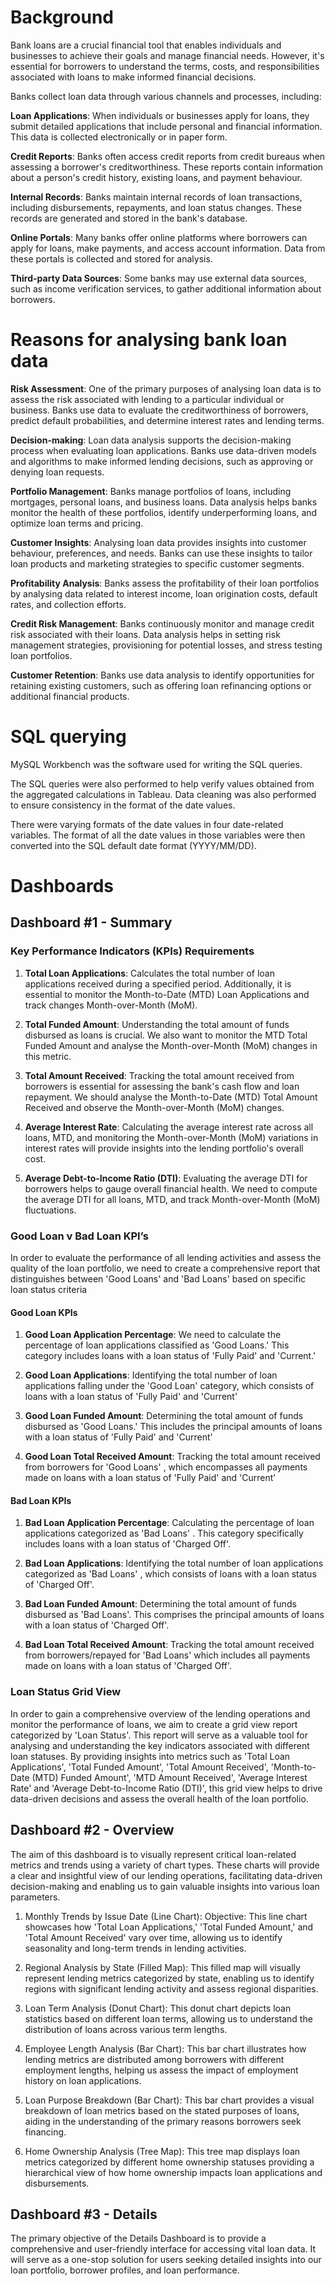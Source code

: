 # Background
Bank loans are a crucial financial tool that enables individuals and businesses to achieve their goals and manage financial needs. However, it's essential for borrowers to understand the terms, costs, and responsibilities associated with loans to make informed financial decisions.

Banks collect loan data through various channels and processes, including:

**Loan Applications**: When individuals or businesses apply for loans, they submit detailed applications that include personal and financial information. This data is collected electronically or in paper form.

**Credit Reports**: Banks often access credit reports from credit bureaus when assessing a borrower's creditworthiness. These reports contain information about a person's credit history, existing loans, and payment behaviour.

**Internal Records**: Banks maintain internal records of loan transactions, including disbursements, repayments, and loan status changes. These records are generated and stored in the bank's database.

**Online Portals**: Many banks offer online platforms where borrowers can apply for loans, make payments, and access account information. Data from these portals is collected and stored for analysis.

**Third-party Data Sources**: Some banks may use external data sources, such as income verification services, to gather additional information about borrowers.

# Reasons for analysing bank loan data

**Risk Assessment**: One of the primary purposes of analysing loan data is to assess the risk associated with lending to a particular individual or business. Banks use data to evaluate the creditworthiness of borrowers, predict default probabilities, and determine interest rates and lending terms.

**Decision-making**: Loan data analysis supports the decision-making process when evaluating loan applications. Banks use data-driven models and algorithms to make informed lending decisions, such as approving or denying loan requests.

**Portfolio Management**: Banks manage portfolios of loans, including mortgages, personal loans, and business loans. Data analysis helps banks monitor the health of these portfolios, identify underperforming loans, and optimize loan terms and pricing.

**Customer Insights**: Analysing loan data provides insights into customer behaviour, preferences, and needs. Banks can use these insights to tailor loan products and marketing strategies to specific customer segments.

**Profitability Analysis**: Banks assess the profitability of their loan portfolios by analysing data related to interest income, loan origination costs, default rates, and collection efforts.

**Credit Risk Management**: Banks continuously monitor and manage credit risk associated with their loans. Data analysis helps in setting risk management strategies, provisioning for potential losses, and stress testing loan portfolios.

**Customer Retention**: Banks use data analysis to identify opportunities for retaining existing customers, such as offering loan refinancing options or additional financial products.

# SQL querying

MySQL Workbench was the software used for writing the SQL queries.

The SQL queries were also performed to help verify values obtained from the aggregated calculations in Tableau. Data cleaning was also performed to ensure consistency in the format of the date values. 

There were varying formats of the date values in four date-related variables. The format of all the date values in those variables were then converted into the SQL default date format (YYYY/MM/DD).

# Dashboards

## Dashboard #1 - Summary

### Key Performance Indicators (KPIs) Requirements

1. **Total Loan Applications**: Calculates the total number of loan applications received during a specified period. Additionally, it is essential to monitor the Month-to-Date (MTD) Loan Applications and track changes Month-over-Month (MoM).

2. **Total Funded Amount**: Understanding the total amount of funds disbursed as loans is crucial. We also want to monitor the MTD Total Funded Amount and analyse the Month-over-Month (MoM) changes in this metric.

3. **Total Amount Received**: Tracking the total amount received from borrowers is essential for assessing the bank's cash flow and loan repayment. We should analyse the Month-to-Date (MTD) Total Amount Received and observe the Month-over-Month (MoM) changes.

4. **Average Interest Rate**: Calculating the average interest rate across all loans, MTD, and monitoring the Month-over-Month (MoM) variations in interest rates will provide insights into the lending portfolio's overall cost.

5. **Average Debt-to-Income Ratio (DTI)**: Evaluating the average DTI for borrowers helps to gauge overall financial health. We need to compute the average DTI for all loans, MTD, and track Month-over-Month (MoM) fluctuations.


### Good Loan v Bad Loan KPI’s

In order to evaluate the performance of all lending activities and assess the quality of the loan portfolio, we need to create a comprehensive report that distinguishes between 'Good Loans' and 'Bad Loans' based on specific loan status criteria

#### Good Loan KPIs

1. **Good Loan Application Percentage**: We need to calculate the percentage of loan applications classified as 'Good Loans.' This category includes loans with a loan status of 'Fully Paid' and 'Current.'

2. **Good Loan Applications**: Identifying the total number of loan applications falling under the 'Good Loan' category, which consists of loans with a loan status of 'Fully Paid' and 'Current'

3. **Good Loan Funded Amount**: Determining the total amount of funds disbursed as 'Good Loans.' This includes the principal amounts of loans with a loan status of 'Fully Paid' and 'Current'

4. **Good Loan Total Received Amount**: Tracking the total amount received from borrowers for 'Good Loans' , which encompasses all payments made on loans with a loan status of 'Fully Paid' and 'Current'

#### Bad Loan KPIs
  
1. **Bad Loan Application Percentage**: Calculating the percentage of loan applications categorized as 'Bad Loans' . This category specifically includes loans with a loan status of 'Charged Off'.

2. **Bad Loan Applications**: Identifying the total number of loan applications categorized as 'Bad Loans' , which consists of loans with a loan status of 'Charged Off'.

3. **Bad Loan Funded Amount**: Determining the total amount of funds disbursed as 'Bad Loans'. This comprises the principal amounts of loans with a loan status of 'Charged Off'.

4. **Bad Loan Total Received Amount**: Tracking the total amount received from borrowers/repayed for 'Bad Loans' which includes all payments made on loans with a loan status of 'Charged Off'.

### Loan Status Grid View

In order to gain a comprehensive overview of the lending operations and monitor the performance of loans, we aim to create a grid view report categorized by 'Loan Status'. This report will serve as a valuable tool for analysing and understanding the key indicators associated with different loan statuses. By providing insights into metrics such as 'Total Loan Applications', 'Total Funded Amount', 'Total Amount Received', 'Month-to-Date (MTD) Funded Amount', 'MTD Amount Received', 'Average Interest Rate' and 'Average Debt-to-Income Ratio (DTI)', this grid view helps to drive data-driven decisions and assess the overall health of the loan portfolio.

## Dashboard #2 - Overview

The aim of this dashboard is to visually represent critical loan-related metrics and trends using a variety of chart types. These charts will provide a clear and insightful view of our lending operations, facilitating data-driven decision-making and enabling us to gain valuable insights into various loan parameters.

1. Monthly Trends by Issue Date (Line Chart):
Objective: This line chart showcases how 'Total Loan Applications,' 'Total Funded Amount,' and 'Total Amount Received' vary over time, allowing us to identify seasonality and long-term trends in lending activities.

2. Regional Analysis by State (Filled Map):
This filled map will visually represent lending metrics categorized by state, enabling us to identify regions with significant lending activity and assess regional disparities.

3. Loan Term Analysis (Donut Chart):
This donut chart depicts loan statistics based on different loan terms, allowing us to understand the distribution of loans across various term lengths.

4. Employee Length Analysis (Bar Chart):
This bar chart illustrates how lending metrics are distributed among borrowers with different employment lengths, helping us assess the impact of employment history on loan applications.

5. Loan Purpose Breakdown (Bar Chart):
This bar chart provides a visual breakdown of loan metrics based on the stated purposes of loans, aiding in the understanding of the primary reasons borrowers seek financing.

6. Home Ownership Analysis (Tree Map):
This tree map displays loan metrics categorized by different home ownership statuses providing a hierarchical view of how home ownership impacts loan applications and disbursements.

## Dashboard #3 - Details
The primary objective of the Details Dashboard is to provide a comprehensive and user-friendly interface for accessing vital loan data. It will serve as a one-stop solution for users seeking detailed insights into our loan portfolio, borrower profiles, and loan performance.
